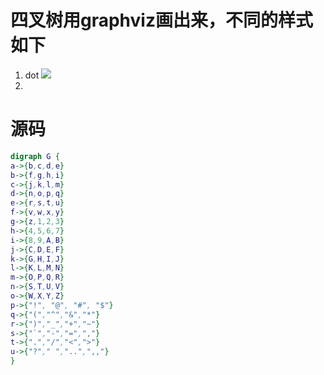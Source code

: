 # 四叉树用graphviz画出来，不同的样式如下
1. dot
![](im/dot.png)
2. 

# 源码
```dot
digraph G {
a->{b,c,d,e}
b->{f,g,h,i}
c->{j,k,l,m}
d->{n,o,p,q}
e->{r,s,t,u}
f->{v,w,x,y}
g->{z,1,2,3}
h->{4,5,6,7}
i->{8,9,A,B}
j->{C,D,E,F}
k->{G,H,I,J}
l->{K,L,M,N}
m->{O,P,Q,R}
n->{S,T,U,V}
o->{W,X,Y,Z}
p->{"!", "@", "#", "$"}
q->{"(","^","&","*"}
r->{")","_","+","~"}
s->{"`","-","=",","}
t->{".","/","<",">"}
u->{"?"," ","..",",,"}
}
```

